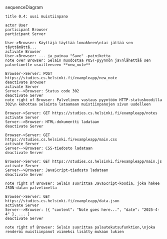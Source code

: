 
<!-- 0.4: uusi muistiinpano -->

sequenceDiagram

    title 0.4: uusi muistiinpano

    actor User
    participant Browser
    participant Server

    User->Browser: Käyttäjä täyttää lomakkeen\ntai jättää sen täyttämättä...
    activate Browser
    User->Browser: ... ja painaa "Save" -painiketta
    note over Browser: Selain muodostaa POST-pyynnön ja\nlähettää sen palvelimelle osoitteeseen **new_note**
    
    Browser->Server: POST https://studies.cs.helsinki.fi/exampleapp/new_note
    deactivate Browser
    activate Server
    Server-->Browser: Status code 302
    deactivate Server
    note right of Browser: Palvelimen vastaus pyyntöön HTTP-statuskoodilla 302\n kehottaa selainta lataamaan muistiinpanojen sivun uudelleen
    
    Browser->Server: GET https://studies.cs.helsinki.fi/exampleapp/notes
    activate Server
    Server-->Browser: HTML-dokumentti ladataan
    deactivate Server
    
    Browser->Server: GET https://studies.cs.helsinki.fi/exampleapp/main.css
    activate Server
    Server-->Browser: CSS-tiedosto ladataan
    deactivate Server
    
    Browser->Server: GET https://studies.cs.helsinki.fi/exampleapp/main.js
    activate Server
    Server-->Browser: JavaScript-tiedosto ladataan
    deactivate Server
    
    note right of Browser: Selain suorittaa JavaScript-koodia, joka hakee JSON-datan palvelimelta
    
    Browser->Server: GET https://studies.cs.helsinki.fi/exampleapp/data.json
    activate Server
    Server-->Browser: [{ "content": "Note goes here...", "date": "2025-4-4" }, ... ]
    deactivate Server

    note right of Browser: Selain suorittaa palautekutsufunktion,\njoka renderöi muistiinpanot viimeksi lisätty mukaan lukien